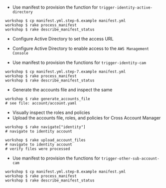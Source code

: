 - Use manifest to provision the function for ```trigger-identity-active-directory```

```
workshop $ cp manifest.yml.step-6.example manifest.yml
workshop $ rake process_manifest
workshop $ rake describe_manifest_status

```

- Configure Active Directory to set the access URL
- Configure Active Directory to enable access to the ```AWS Management Console```

- Use manifest to provision the functions for ```trigger-identity-cam```

```
workshop $ cp manifest.yml.step-7.example manifest.yml
workshop $ rake process_manifest
workshop $ rake describe_manifest_status

```

- Generate the accounts file and inspect the same

```
workshop $ rake generate_accounts_file
# see file: account/account.yaml

```

- Visually inspect the roles and policies
- Upload the accounts file, roles, and policies for Cross Account Manager

```
workshop $ rake navigate["identity"]
# navigate to identity account

workshop $ rake upload_account_files
# navigate to identity account
# verify files were processed 

```

- Use manifest to provision the functions for ```trigger-other-sub-account-cam```

```
workshop $ cp manifest.yml.step-8.example manifest.yml
workshop $ rake process_manifest
workshop $ rake describe_manifest_status

```
